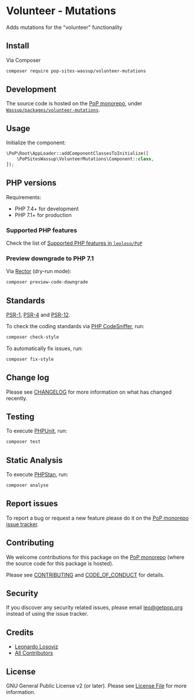 # Volunteer - Mutations

<!--
[![Build Status][ico-travis]][link-travis]
[![Quality Score][ico-code-quality]][link-code-quality]
[![Software License][ico-license]](LICENSE.md)
[![Latest Version on Packagist][ico-version]][link-packagist]
[![Coverage Status][ico-scrutinizer]][link-scrutinizer]
[![Total Downloads][ico-downloads]][link-downloads]
-->

Adds mutations for the "volunteer" functionality

## Install

Via Composer

``` bash
composer require pop-sites-wassup/volunteer-mutations
```

## Development

The source code is hosted on the [PoP monorepo](https://github.com/leoloso/PoP), under [`Wassup/packages/volunteer-mutations`](https://github.com/leoloso/PoP/tree/master/layers/Wassup/packages/volunteer-mutations).

## Usage

Initialize the component:

``` php
\PoP\Root\AppLoader::addComponentClassesToInitialize([
    \PoPSitesWassup\VolunteerMutations\Component::class,
]);
```

## PHP versions

Requirements:

- PHP 7.4+ for development
- PHP 7.1+ for production

### Supported PHP features

Check the list of [Supported PHP features in `leoloso/PoP`](https://github.com/leoloso/PoP/#supported-php-features)

### Preview downgrade to PHP 7.1

Via [Rector](https://github.com/rectorphp/rector) (dry-run mode):

```bash
composer preview-code-downgrade
```

## Standards

[PSR-1](https://www.php-fig.org/psr/psr-1), [PSR-4](https://www.php-fig.org/psr/psr-4) and [PSR-12](https://www.php-fig.org/psr/psr-12).

To check the coding standards via [PHP CodeSniffer](https://github.com/squizlabs/PHP_CodeSniffer), run:

``` bash
composer check-style
```

To automatically fix issues, run:

``` bash
composer fix-style
```

## Change log

Please see [CHANGELOG](CHANGELOG.md) for more information on what has changed recently.

## Testing

To execute [PHPUnit](https://phpunit.de/), run:

``` bash
composer test
```

## Static Analysis

To execute [PHPStan](https://github.com/phpstan/phpstan), run:

``` bash
composer analyse
```

## Report issues

To report a bug or request a new feature please do it on the [PoP monorepo issue tracker](https://github.com/leoloso/PoP/issues).

## Contributing

We welcome contributions for this package on the [PoP monorepo](https://github.com/leoloso/PoP) (where the source code for this package is hosted).

Please see [CONTRIBUTING](CONTRIBUTING.md) and [CODE_OF_CONDUCT](CODE_OF_CONDUCT.md) for details.

## Security

If you discover any security related issues, please email leo@getpop.org instead of using the issue tracker.

## Credits

- [Leonardo Losoviz][link-author]
- [All Contributors][link-contributors]

## License

GNU General Public License v2 (or later). Please see [License File](LICENSE.md) for more information.

[ico-version]: https://img.shields.io/packagist/v/pop-sites-wassup/volunteer-mutations.svg?style=flat-square
[ico-license]: https://img.shields.io/badge/license-GPLv2-brightgreen.svg?style=flat-square
[ico-travis]: https://img.shields.io/travis/pop-sites-wassup/volunteer-mutations/master.svg?style=flat-square
[ico-scrutinizer]: https://img.shields.io/scrutinizer/coverage/g/pop-sites-wassup/volunteer-mutations.svg?style=flat-square
[ico-code-quality]: https://img.shields.io/scrutinizer/g/pop-sites-wassup/volunteer-mutations.svg?style=flat-square
[ico-downloads]: https://img.shields.io/packagist/dt/pop-sites-wassup/volunteer-mutations.svg?style=flat-square

[link-packagist]: https://packagist.org/packages/pop-sites-wassup/volunteer-mutations
[link-travis]: https://travis-ci.org/pop-sites-wassup/volunteer-mutations
[link-scrutinizer]: https://scrutinizer-ci.com/g/pop-sites-wassup/volunteer-mutations/code-structure
[link-code-quality]: https://scrutinizer-ci.com/g/pop-sites-wassup/volunteer-mutations
[link-downloads]: https://packagist.org/packages/pop-sites-wassup/volunteer-mutations
[link-author]: https://github.com/leoloso
[link-contributors]: ../../../../../../contributors
